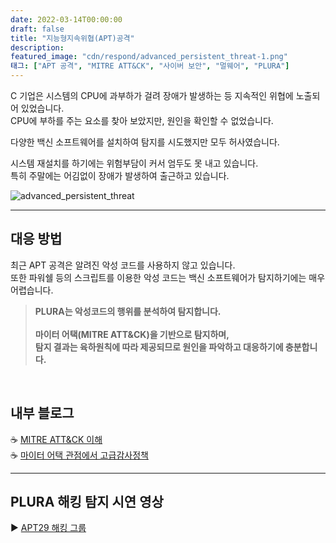 ```yaml
---
date: 2022-03-14T00:00:00
draft: false
title: "지능형지속위협(APT)공격"
description: 
featured_image: "cdn/respond/advanced_persistent_threat-1.png"
태그: ["APT 공격", "MITRE ATT&CK", "사이버 보안", "멀웨어", "PLURA"]
---
```


C 기업은 시스템의 CPU에 과부하가 걸려 장애가 발생하는 등 지속적인 위협에 노출되어 있었습니다.
<br>CPU에 부하를 주는 요소를 찾아 보았지만, 원인을 확인할 수 없었습니다.

<!--more-->

다양한 백신 소프트웨어를 설치하여 탐지를 시도했지만 모두 허사였습니다.

시스템 재설치를 하기에는 위험부담이 커서 엄두도 못 내고 있습니다.<br>
특히 주말에는 어김없이 장애가 발생하여 출근하고 있습니다.
<br>

![advanced_persistent_threat](https://blog.plura.io/cdn/respond/advanced_persistent_threat-1.png)

---

## 대응 방법
최근 APT 공격은 알려진 악성 코드를 사용하지 않고 있습니다.<br>
또한 파워쉘 등의 스크립트를 이용한 악성 코드는 백신 소프트웨어가 탐지하기에는 매우 어렵습니다.

>**PLURA는 악성코드의 행위를 분석하여 탐지합니다.<br>
><br>
>마이터 어택(MITRE ATT&CK)을 기반으로 탐지하며,<br>
>탐지 결과는 육하원칙에 따라 제공되므로 원인을 파악하고 대응하기에 충분합니다.**
<br>

## 내부 블로그
☕ [MITRE ATT&CK 이해](https://blog.plura.io/ko/column/mitre_attck/)  
☕ [마이터 어택 관점에서 고급감사정책 ](https://blog.plura.io/ko/column/mitre_attack_audit_policy/)

---

## PLURA 해킹 탐지 시연 영상
▶️ [APT29 해킹 그룹](https://www.youtube.com/watch?v=fqLpY4NEDXc)
